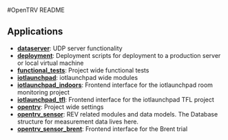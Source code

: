 #OpenTRV README

## Applications

* [**dataserver**](https://github.com/dvoong/opentrv/tree/master/dataserver): UDP server functionality
* [**deployment**](https://github.com/dvoong/opentrv/tree/master/deployment): Deployment scripts for deployment to a production server or local virtual machine
* [**functional_tests**](https://github.com/dvoong/opentrv/tree/master/functional_tests): Project wide functional tests
* [**iotlaunchpad**](https://github.com/dvoong/opentrv/tree/master/iotlaunchpad): iotlaunchpad wide modules
* [**iotlaunchpad_indoors**](https://github.com/dvoong/opentrv/tree/master/iotlaunchpad_indoors): Frontend interface for the iotlaunchpad room monitoring project
* [**iotlaunchpad_tfl**](https://github.com/dvoong/opentrv/tree/master/iotlaunchpad_tfl): Frontend interface for the iotlaunchpad TFL project
* [**opentrv**](https://github.com/dvoong/opentrv/tree/master/opentrv): Project wide settings
* [**opentrv_sensor**](https://github.com/dvoong/opentrv/tree/master/opentrv_sensor): REV related modules and data models. The Database structure for measurement data lives here.
* [**opentrv_sensor_brent**](https://github.com/dvoong/opentrv/tree/master/opentrv_sensor_brent): Frontend interface for the Brent trial

